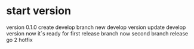 # start version
version 0.1.0
create develop branch
new develop version
update develop version
now it`s ready for first release branch
now second branch release
go 2 hotfix
